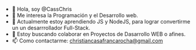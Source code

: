 - 👋 Hola, soy @CassChris 
- 👀 Me interesa la Programación y el Desarrollo web.
- 🌱 Actualmente estoy aprendiendo JS y NodeJS, para lograr convertirme un un desarrrollador Full-Stack.
- 💞️ Estoy buscando colaborar en Proyectos de Dasarrollo WEB o afines.
- 📫 Como contactarme: christiancasafrancarocha@gmail.com

<!---
CassChris/CassChris is a ✨ special ✨ repository because its `README.md` (this file) appears on your GitHub profile.
You can click the Preview link to take a look at your changes.
--->
